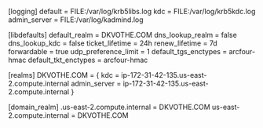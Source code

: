 [logging]
 default = FILE:/var/log/krb5libs.log
 kdc = FILE:/var/log/krb5kdc.log
 admin_server = FILE:/var/log/kadmind.log

[libdefaults]
 default_realm = DKVOTHE.COM
 dns_lookup_realm = false
 dns_lookup_kdc = false
 ticket_lifetime = 24h
 renew_lifetime = 7d
 forwardable = true
 udp_preference_limit = 1
 default_tgs_enctypes = arcfour-hmac
 default_tkt_enctypes = arcfour-hmac 

[realms] 
  DKVOTHE.COM = {
  kdc = ip-172-31-42-135.us-east-2.compute.internal
  admin_server = ip-172-31-42-135.us-east-2.compute.internal
 }

[domain_realm]
   .us-east-2.compute.internal = DKVOTHE.COM
   us-east-2.compute.internal = DKVOTHE.COM
